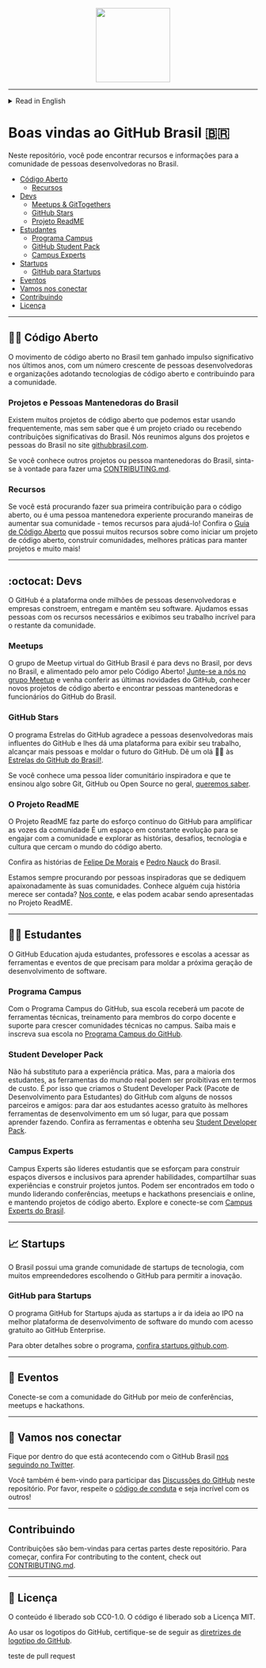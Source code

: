 <p align="center">
<img src="assets/br.png" width="150">
</p>

---
<details>

<summary>Read in English</summary>

# Welcome to GitHub Brasil 🇧🇷

In this repo, you can find resources and information for the developer community in Brasil.

 * [Open Source](#--open-source)
     * [Resources](#resources)
* [Developers](#octocat--developers)
     * [Meetups & GitTogethers](#meetups)
     * [GitHub Stars](#github-stars)
     * [The ReadME Project](#the-readme-project)
* [Students](#-students)
     * [Campus Program](#campus-program)
     * [Student Developer Pack](#student-developer-pack)
     * [Campus Experts](#campus-experts)
* [Startups](#-startups)
     * [GitHub for startups](#github-for-startups)
* [Events](#-events)
* [Let's connect](#-lets-connect)
* [Contributing](#️contributing)
* [License](#-license)

---

## 🧑‍💻  Open Source

The open source movement in Brasil has gained significant momentum in recent years, with a growing number of developers and organizations adopting open source technologies and contributing to the open source community. 

### Projects and Maintainers from Brasil

There are many open-source projects that we might be using frequently, but unaware that it's a project that was created in or receiving significant contributions from Brasil. We have collated some of the projects and maintainers from Brasil on the [githubbrasil.com website](https://githubbrasil.com).

If you know of any other projects or maintainers from Brasil, feel free to make a [contribution.](./CONTRIBUTING.md).

### Resources

If you are looking to make your first contribution to open source, or even an experienced maintainer looking for ways to grow your community — we have resources to help you! Check out the [Open Source Guide](https://opensource.guide/pt/) which has many resources on how to start an open-source project, build communities, best practices for maintainers, and a lot more!

---

## :octocat:  Developers

GitHub is the platform where millions of developers and companies build, ship and maintain their software. We help developers with the resources they need and showcase their awesome work to the rest of the community.

### Meetups 

GitHub Brasil Virtual Meetup group is for developers in Brasil, by developers in Brszil, and fuelled by the love for Open Source! [Join us on the Meetup group](https://www.meetup.com/githubbrasil/) and come check out the latest on GitHub, learn about new open source projects, and meet maintainers & GitHub staff from Brasil.

### GitHub Stars

The GitHub Stars program thanks GitHub’s most influential developers and gives them a platform to showcase their work, reach more people, and shape the future of GitHub. Say hello 👋🏼 to the [GitHub Stars from Brasil!](https://stars.github.com/profiles/?country=Brazil)

If you know an inspiring community leader, [we want to hear about it](https://stars.github.com/nominate/).


### The ReadME Project

The ReadME Project is part of GitHub’s ongoing effort to amplify the voices of the developer community. It’s an evolving space to engage with the community and explore the stories, challenges, technology, and culture that surround the world of open source.

Check out the stories of [Felipe De Morais](https://github.com/readme/stories/felipe-de-morais) and [Pedro Nauck](https://github.com/readme/stories/pedro-nauck) from Brazil.

We’re always on the lookout for inspiring developers who passionately dedicate themselves to their communities. Know somebody whose story deserves to be told? [Let us know](https://github.com/readme/nominate), and they could end up being featured on The ReadME Project.

---

## 🧑‍🎓 Students

GitHub Education helps students, teachers, and schools access the tools and events they need to shape the next generation of software development.

### Campus Program

With the GitHub Campus Program, your school will get a package of technical tools, training for faculty members, and support to grow technical communities on campus. Learn more and enroll your school in the [GitHub Campus Program](https://education.github.com/schools).

### Student Developer Pack

There's no substitute for hands-on experience. But for most students, real-world tools can be cost-prohibitive. That's why we created the GitHub Student Developer Pack with some of our partners and friends: to give students free access to the best developer tools in one place so they can learn by doing. Check out the tools and get your [Student Developer Pack](https://education.github.com/pack).

### Campus Experts

Campus Experts are student leaders that strive to build diverse and inclusive spaces to learn skills, share their experiences, and build projects together. They can be found across the globe leading in-person and online conferences, meetups, and hackathons, and maintaining open source projects. Explore and connect with [Campus Experts from Brasil](https://githubcampus.expert/experts).

---

## 📈 Startups

Brasil has a vibrant tech startup community, with many entrepreneurs choosing GitHub to enable innovation. 

### GitHub for Startups

GitHub for Startups program helps startups go from idea to IPO on the world’s best software development platform with free access to GitHub Enterprise.

For details about the program, [check out startups.github.com](https://startups.github.com).

---

## 📢 Events

Connect with the GitHub community through conferences, meetups and hackathons.

---

## 💬 Let's connect

Stay tuned to what's happening with GitHub Brasil by [following us on Twitter](https://twitter.com/GitHubBrasil).

You are also welcome to participate in [GitHub Discussions](https://github.com/github/brazil/discussions/categories/general) on this repository. Please respect the [code of conduct](CODE_OF_CONDUCT.md) and be awesome to each other!

---

## Contributing

Contributions are welcome to certain parts of this repository. For getting started, check out [CONTRIBUTING.md](https://github.com/github/brasil/blob/main/CONTRIBUTING.MD).

---

## 📜 License

Content is released under CC0-1.0. Code is released under MIT License.

When using the GitHub logos, be sure to follow the [GitHub logo guidelines](https://github.com/logos).

</details>

# Boas vindas ao GitHub Brasil 🇧🇷

Neste repositório, você pode encontrar recursos e informações para a comunidade de pessoas desenvolvedoras no Brasil.

* [Código Aberto](#--open-source)
     * [Recursos](#recursos)
* [Devs](#octocat--desenvolvedores)
     * [Meetups & GitTogethers](#meetups)
     * [GitHub Stars](#github-stars)
     * [Projeto ReadME](#the-readme-project)
* [Estudantes](#-estudantes)
     * [Programa Campus](#campus-program)
     * [GitHub Student Pack](#student-developer-pack)
     * [Campus Experts](#campus-experts)
* [Startups](#-startups)
     * [GitHub para Startups](#github-for-startups)
* [Eventos](#-eventos)
* [Vamos nos conectar](#-vamos-nos-conectar)
* [Contribuindo](#️contribuindo)
* [Licença](#-licença)

---

## 🧑‍💻 Código Aberto

O movimento de código aberto no Brasil tem ganhado impulso significativo nos últimos anos, com um número crescente de pessoas desenvolvedoras e organizações adotando tecnologias de código aberto e contribuindo para a comunidade.

### Projetos e Pessoas Mantenedoras do Brasil

Existem muitos projetos de código aberto que podemos estar usando frequentemente, mas sem saber que é um projeto criado ou recebendo contribuições significativas do Brasil. Nós reunimos alguns dos projetos e pessoas do Brasil no site [githubbrasil.com](https://githubbrasil.com).

Se você conhece outros projetos ou pessoa mantenedoras do Brasil, sinta-se à vontade para fazer uma [CONTRIBUTING.md](https://github.com/github/brasil/blob/main/CONTRIBUTING.MD).

### Recursos

Se você está procurando fazer sua primeira contribuição para o código aberto, ou é uma pessoa mantenedora experiente procurando maneiras de aumentar sua comunidade - temos recursos para ajudá-lo! Confira o [Guia de Código Aberto](https://opensource.guide/pt/) que possui muitos recursos sobre como iniciar um projeto de código aberto, construir comunidades, melhores práticas para manter projetos e muito mais!

---

## :octocat: Devs

O GitHub é a plataforma onde milhões de pessoas desenvolvedoras e empresas constroem, entregam e mantêm seu software. Ajudamos essas pessoas com os recursos necessários e exibimos seu trabalho incrível para o restante da comunidade.

### Meetups 

O grupo de Meetup virtual do GitHub Brasil é para devs no Brasil, por devs no Brasil, e alimentado pelo amor pelo Código Aberto! [Junte-se a nós no grupo Meetup](https://www.meetup.com/githubbrasil/) e venha conferir as últimas novidades do GitHub, conhecer novos projetos de código aberto e encontrar pessoas mantenedoras e funcionários do GitHub do Brasil.

### GitHub Stars

O programa Estrelas do GitHub agradece a pessoas desenvolvedoras mais influentes do GitHub e lhes dá uma plataforma para exibir seu trabalho, alcançar mais pessoas e moldar o futuro do GitHub. Dê um olá 👋🏼 às [Estrelas do GitHub do Brasil!](https://stars.github.com/profiles/?country=Brazil).

Se você conhece uma pessoa líder comunitário inspiradora e que te ensinou algo sobre Git, GitHub ou Open Source no geral, [queremos saber](https://stars.github.com/nominate/).

### O Projeto ReadME

O Projeto ReadME faz parte do esforço contínuo do GitHub para amplificar as vozes da comunidade É um espaço em constante evolução para se engajar com a comunidade e explorar as histórias, desafios, tecnologia e cultura que cercam o mundo do código aberto.

Confira as histórias de [Felipe De Morais](https://github.com/readme/stories/felipe-de-morais) e [Pedro Nauck](https://github.com/readme/stories/pedro-nauck) do Brasil.

Estamos sempre procurando por pessoas inspiradoras que se dediquem apaixonadamente às suas comunidades. Conhece alguém cuja história merece ser contada? [Nos conte](https://github.com/readme/nominate), e elas podem acabar sendo apresentadas no Projeto ReadME.

---

## 🧑‍🎓 Estudantes

O GitHub Education ajuda estudantes, professores e escolas a acessar as ferramentas e eventos de que precisam para moldar a próxima geração de desenvolvimento de software.

### Programa Campus

Com o Programa Campus do GitHub, sua escola receberá um pacote de ferramentas técnicas, treinamento para membros do corpo docente e suporte para crescer comunidades técnicas no campus. Saiba mais e inscreva sua escola no [Programa Campus do GitHub](https://education.github.com/schools).

### Student Developer Pack

Não há substituto para a experiência prática. Mas, para a maioria dos estudantes, as ferramentas do mundo real podem ser proibitivas em termos de custo. É por isso que criamos o Student Developer Pack (Pacote de Desenvolvimento para Estudantes) do GitHub com alguns de nossos parceiros e amigos: para dar aos estudantes acesso gratuito às melhores ferramentas de desenvolvimento em um só lugar, para que possam aprender fazendo. Confira as ferramentas e obtenha seu [Student Developer Pack](https://education.github.com/pack).

### Campus Experts

Campus Experts são líderes estudantis que se esforçam para construir espaços diversos e inclusivos para aprender habilidades, compartilhar suas experiências e construir projetos juntos. Podem ser encontrados em todo o mundo liderando conferências, meetups e hackathons presenciais e online, e mantendo projetos de código aberto. Explore e conecte-se com [Campus Experts do Brasil](https://githubcampus.expert/experts).

---

## 📈 Startups

O Brasil possui uma grande comunidade de startups de tecnologia, com muitos empreendedores escolhendo o GitHub para permitir a inovação.

### GitHub para Startups

O programa GitHub for Startups ajuda as startups a ir da ideia ao IPO na melhor plataforma de desenvolvimento de software do mundo com acesso gratuito ao GitHub Enterprise.

Para obter detalhes sobre o programa, [confira startups.github.com](https://startups.github.com).

---

## 📢 Eventos

Conecte-se com a comunidade do GitHub por meio de conferências, meetups e hackathons.

---

## 💬 Vamos nos conectar

Fique por dentro do que está acontecendo com o GitHub Brasil [nos seguindo no Twitter](https://twitter.com/GitHubBrasil).

Você também é bem-vindo para participar das [Discussões do GitHub](https://github.com/github/brazil/discussions/categories/general) neste repositório. Por favor, respeite o [código de conduta](CODE_OF_CONDUCT.md) e seja incrível com os outros!

---

## Contribuindo

Contribuições são bem-vindas para certas partes deste repositório. Para começar, confira For contributing to the content, check out [CONTRIBUTING.md](https://github.com/github/brasil/blob/main/CONTRIBUTING.MD).

---

## 📜 Licença

O conteúdo é liberado sob CC0-1.0. O código é liberado sob a Licença MIT.

Ao usar os logotipos do GitHub, certifique-se de seguir as [diretrizes de logotipo do GitHub](https://github.com/logos).

teste de pull request
